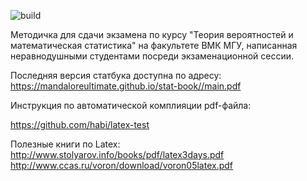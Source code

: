 ![build](https://github.com/MandaloreUltimate/stat-book/workflows/build/badge.svg?branch=master)

Методичка для сдачи экзамена по курсу "Теория вероятностей и математическая статистика" на факультете ВМК МГУ, 
написанная неравнодушными студентами посреди экзаменационной сессии.

Последняя версия статбука доступна по адресу:
https://mandaloreultimate.github.io/stat-book//main.pdf

Инструкция по автоматической комплияции pdf-файла:

https://github.com/habi/latex-test

Полезные книги по Latex:
http://www.stolyarov.info/books/pdf/latex3days.pdf
http://www.ccas.ru/voron/download/voron05latex.pdf
